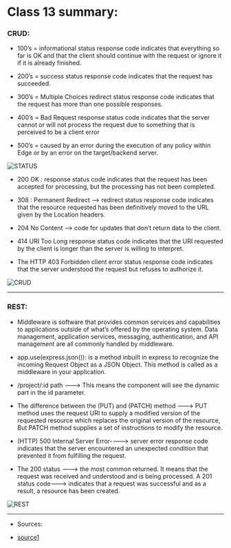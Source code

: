 # Class 13 summary:

### CRUD:

* 100’s = informational status response code indicates that everything so far is OK and that the client should continue with the request or ignore it if it is already finished.

* 200’s = success status response code indicates that the request has succeeded. 

* 300’s = Multiple Choices redirect status response code indicates that the request has more than one possible responses.

* 400’s = Bad Request response status code indicates that the server cannot or will not process the request due to something that is perceived to be a client error

* 500’s =  caused by an error during the execution of any policy within Edge or by an error on the target/backend server.

![STATUS](https://allprowebdesigns.com/blog/wp-content/uploads/2019/10/status-codes-638x445.jpg)

* 200 OK : response status code indicates that the request has been accepted for processing, but the processing has not been completed.

* 308 : Permanent Redirect --> redirect status response code indicates that the resource requested has been definitively moved to the URL given by the Location headers.

* 204 No Content  --> code for updates that don’t return data to the client.

* 414 URI Too Long response status code indicates that the URI requested by the client is longer than the server is willing to interpret.

* The HTTP 403 Forbidden client error status response code indicates that the server understood the request but refuses to authorize it.

![CRUD](https://miro.medium.com/max/768/1*D07GoP9ZO3rXSVsVndX5kg.png)

**************************************************************************************************************************

### REST:

* Middleware is software that provides common services and capabilities to applications outside of what’s offered by the operating system. Data management, application services, messaging, authentication, and API management are all commonly handled by middleware.

* app.use(express.json()): is a method inbuilt in express to recognize the incoming Request Object as a JSON Object. This method is called as a middleware in your application.

* /project/:id path ---> This means the component will see the dynamic part in the id parameter.

* The  difference between the (PUT) and (PATCH) method ---> PUT method uses the request URI to supply a modified version of the requested resource which replaces the original version of the resource, But PATCH method supplies a set of instructions to modify the resource.

*  (HTTP) 500 Internal Server Error----> server error response code indicates that the server encountered an unexpected condition that prevented it from fulfilling the request. 

*  The 200 status --->  the most common returned. It means that the request was received and understood and is being processed. A 201 status code---> indicates that a request was successful and as a result, a resource has been created.

![REST](https://images.tutorialedge.net/uploads/rest-api.png)

*************************************************************************************************************************

* Sources:

* [source1](https://www.moesif.com/blog/technical/api-design/Which-HTTP-Status-Code-To-Use-For-Every-CRUD-App/)


